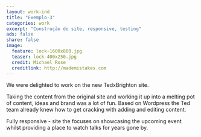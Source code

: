 ```yaml
---
layout: work-ind
title: "Exemplo-3"
categories: work
excerpt: "Construção do site, responsive, testing"
ads: false
share: false
image:
  feature: lock-1600x800.jpg
  teaser: lock-400x250.jpg
  credit: Michael Rose
  creditlink: http://mademistakes.com
---
```


We were delighted to work on the new TedxBrighton site.

Taking the content from the original site and working it up into a melting pot of content, ideas and brand was a lot of fun. Based on Wordpress the Ted team already knew how to get cracking with adding and editing content.

Fully responsive - site the focuses on showcasing the upcoming event whilst providing a place to watch talks for years gone by.